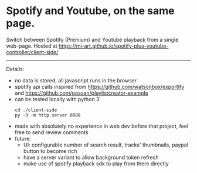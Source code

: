 # Spotify and Youtube, on the same page.

Switch between Spotify (Premium) and Youtube playback from a single web-page. Hosted at https://mi-art.github.io/spotify-plus-youtube-controller/client-side/

-----------------

Details:

- no data is stored, all javascript runs in the browser
- spotify api calls inspired from https://github.com/watsonbox/exportify and https://github.com/possan/playlistcreator-example
- can be tested locally with python 3
    ```
    cd ./client-side
    py -3 -m http.server 8888 
    ```
- made with absolutely no experience in web dev before that project, feel free to send review comments
- future:
    - UI: configurable number of search result, tracks' thumbnails, paypal button to become rich
    - have a server variant to allow background token refresh
    - make use of spotify playback sdk to play from there directly
